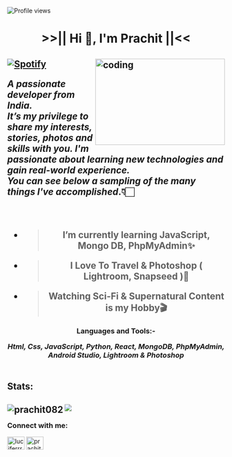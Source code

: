 ![Profile views](https://gpvc.arturio.dev/prachit082)

<h1 align="center"> >>|| Hi 👋, I'm Prachit ||<< </h1>

<h2 align="left">
 <img align="right" alt="coding" width="300" height="200" src="https://i.giphy.com/media/qgQUggAC3Pfv687qPC/giphy.webp">

 
[![Spotify](https://amrohann.vercel.app/api/spotify)](https://open.spotify.com/user/kgzfm4xv0udlhp30f5dhy2uci)
 
 ***A passionate developer from India.***
<br>
 ***It’s my privilege to share my interests, stories, photos and skills with you. I'm passionate about learning new technologies and gain real-world experience.***
<br>
 ***You can see below a sampling of the many things I've accomplished***.👇🏻
</h2>

<h2 align="center">
<br>
  
- > I’m currently learning **JavaScript, Mongo DB, PhpMyAdmin**✨

- > I Love To Travel & Photoshop ( Lightroom, Snapseed )📸

- > Watching Sci-Fi & Supernatural Content is my Hobby🎬
</h2>


<h3 align="center">Languages and Tools:-
<br>
 
***Html, Css, JavaScript, Python, React, MongoDB, PhpMyAdmin, Android Studio, Lightroom & Photoshop***
<br><br>
</h3>

<h2 align="left">Stats:
<h2 align="left"> 
 
![](https://github-readme-stats.vercel.app/api?username=prachit082&show_icons=true&theme=tokyonight&count_private=true)
<img align="left" src="https://github-readme-stats.vercel.app/api/top-langs?username=prachit082&show_icons=true&theme=radical&locale=en&layout=compact" alt="prachit082" /></h2>

<h3 align="left">Connect with me:</h3>
<p align="left">
<a href="https://instagram.com/luciferrrr.xo" target="blank"><img align="center" src="https://raw.githubusercontent.com/rahuldkjain/github-profile-readme-generator/master/src/images/icons/Social/instagram.svg" alt="luciferrrr.xo" height="30" width="40" /></a>
<a href="https://linkedin.com/in/prachit-pandit-b61145238/" target="blank"><img align="center" src="https://raw.githubusercontent.com/rahuldkjain/github-profile-readme-generator/master/src/images/icons/Social/linked-in-alt.svg" alt="prachit pandit" height="30" width="40" /></a>
</p>




